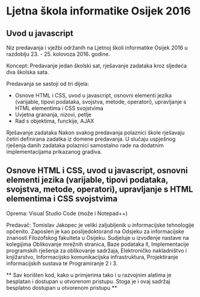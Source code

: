 # Ljetna škola informatike Osijek 2016
## Uvod u javascript
Niz predavanja i vježbi održanih na Ljetnoj školi informatike Osijek 2016 u razdoblju 23. - 25. kolovoza 2016. godine.

Koncept:
Predavanje jedan školski sat, rješavanje zadataka kroz sljedeća dva školska sata.

Predavanja se sastoji od tri dijela:
 - Osnove HTML i CSS, uvod u javascript, osnovni elementi jezika (varijable, tipovi podataka, svojstva, metode, operatori), upravljanje s HTML elementima i CSS svojstvima
 - Uvjetna grananja, nizovi, petlje 
 - Rad s objektima, funckije, AJAX
 
Rješavanje zadataka
Nakon svakog predavanja polaznici škole rješavaju četiri definirana zadatka iz domene predavanja. U slučaju uspješnog rješenja danih zadataka polaznici samostalno rade na dodatnim implementacijama prikazanog gradiva.

## Osnove HTML i CSS, uvod u javascript, osnovni elementi jezika (varijable, tipovi podataka, svojstva, metode, operatori), upravljanje s HTML elementima i CSS svojstvima

   
   Oprema: Visual Studio Code (može i Notepad++)

Predavač:
Tomislav Jakopec je veliki zaljubljenik u informacijske tehnologije općenito. Zaposlen je kao poslijedoktorand na Odsjeku za informacijske znanosti Filozofskog fakulteta u Osijeku. Sudjeluje u izvođenje nastave na kolegijima Oblikovanje mrežnih stranica, Baze podataka II, Implementacije programskih rješenja za oblikovanje sadržaja, Elektroničko nakladništvo i knjižarstvo, Informacijsko komunikacijska infrastruktura, Projektiranje informacijskih sustava te Programiranje 2 i 3.



** Sav korišten kod, kako u primjerima tako i u razvojnim alatima je besplatan i dostupan u otvorenom pristupu. Stoga je i ovaj sadržaj besplatno dostupan u otvorenom pristupu  **

[//]: # (These are reference links used in the body of this note and get stripped out when the markdown processor does its job. There is no need to format nicely because it shouldn't be seen. Thanks SO - http://stackoverflow.com/questions/4823468/store-comments-in-markdown-syntax)
